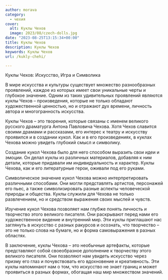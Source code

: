 ```yaml
---
author: morava
category:
  - чехия
cover:
  alt: Куклы Чехов
  image: 2023/08/czech-dolls.jpg
date: "2023-08-25T13:15:34+00:00"
title: Куклы Чехов
description: Куклы Чехов
keywords: Куклы Чехов
url: /kukly-chehi/

---
```

Куклы Чехов: Искусство, Игра и Символика

В мире искусства и культуры существует множество разнообразных проявлений, каждое из которых имеет свои уникальные черты и глубокое значение. Одним из таких удивительных проявлений являются куклы Чехов – произведения, которые не только обладают художественной ценностью, но и отражают дух времени, личность автора и многогранность искусства.

Куклы Чехов – это творения, которые связаны с именем великого русского драматурга Антона Павловича Чехова. Хотя Чехов славится своими драмами и рассказами, его интерес к театру и искусству проявился и в создании кукол. Как и в его произведениях, в куклах Чехова можно увидеть глубокий смысл и символику.

Создание кукол Чехова было для него способом выразить свои идеи и эмоции. Он делал куклы из различных материалов, добавляя к ним детали, которые придавали им индивидуальность и характер. Куклы Чехова, как и его литературные герои, оживали под его руками.

Символическое значение кукол Чехова можно интерпретировать различными способами. Они могли представлять артистов, персонажей его пьес, а также символизировать разные аспекты человеческой природы и общества. Куклы служили для Чехова не только развлечением, но и средством выражения своих мыслей и чувств.

Изучение кукол Чехова позволяет нам глубже понять личность и творчество этого великого писателя. Они раскрывают перед нами его художественное видение и внутренний мир. Эти куклы приглашают нас заглянуть в искусство с разных ракурсов и осознать, что творчество – это не только слова на бумаге, но и форма самовыражения в разных областях.

В заключение, куклы Чехова – это необычные артефакты, которые представляют собой своеобразное дополнение к творчеству этого великого писателя. Они позволяют нам увидеть искусство через призму его глаз и почувствовать его вдохновение и креативность. Эти куклы напоминают нам о том, что искусство не знает границ и может проявиться в разных формах, обогащая наш мир множеством значений.
